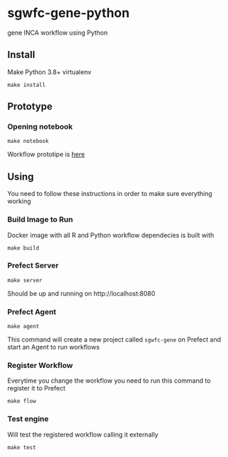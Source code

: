 # sgwfc-gene-python
gene INCA workflow using Python

## Install
Make Python 3.8+ virtualenv

```
make install
```

## Prototype

### Opening notebook

```
make notebook
```

Workflow prototipe is [here](workflow.ipynb)

## Using

You need to follow these instructions in order to make sure everything working

### Build Image to Run

Docker image with all R and Python workflow dependecies is built with
```
make build
```

### Prefect Server

```
make server
```

Should be up and running on http://localhost:8080

### Prefect Agent

```
make agent
```
This command will create a new project called `sgwfc-gene` on Prefect and start an Agent to run workflows

### Register Workflow

Everytime you change the workflow you need to run this command to register it to Prefect

```
make flow
```

### Test engine

Will test the registered workflow calling it externally

```
make test
```
